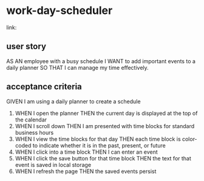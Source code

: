# work-day-scheduler
link:

## user story

AS AN employee with a busy schedule I WANT to add important events to a daily planner SO THAT I can manage my time effectively.

## acceptance criteria

GIVEN I am using a daily planner to create a schedule

1. WHEN I open the planner THEN the current day is displayed at the top of the calendar
2. WHEN I scroll down THEN I am presented with time blocks for standard business hours
3. WHEN I view the time blocks for that day THEN each time block is color-coded to indicate whether it is in the past, present, or future
4. WHEN I click into a time block THEN I can enter an event
5. WHEN I click the save button for that time block THEN the text for that event is saved in local storage
6. WHEN I refresh the page THEN the saved events persist
